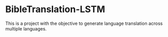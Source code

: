 # BibleTranslation-LSTM
This is a project with the objective to generate language translation across multiple languages.
